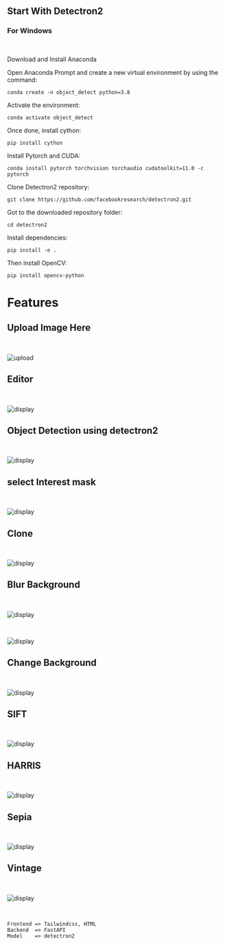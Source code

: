 ## Start With Detectron2
### For Windows
<br>

Download and Install Anaconda

Open Anaconda Prompt and create a new virtual environment by using the command:

```
conda create -n object_detect python=3.8
```

Activate the environment:

```
conda activate object_detect
```
Once done, install cython:
```
pip install cython
```
Install Pytorch and CUDA:
```
conda install pytorch torchvision torchaudio cudatoolkit=11.0 -c pytorch
```
Clone Detectron2 repository:
```
git clone https://github.com/facebookresearch/detectron2.git
```
Got to the downloaded repository folder:
```
cd detectron2
```
Install dependencies:
```
pip install -e .
```
Then install OpenCV:
```
pip install opencv-python
```

# Features

## Upload Image Here
<br>

![upload](https://raw.githubusercontent.com/sanjay-06/Image-editor-detectron2/master/images/output/upload.jpg)

## Editor
<br>

![display](images/output/editor.jpg)

## Object Detection using detectron2
<br>

![display](images/output/object_detect.png)

## select Interest mask
<br>

![display](images/output/get_roi.png)

## Clone
<br>

![display](images/output/clone.png)



## Blur Background
<br>

![display](images/output/blur_bg.png)

<br>

![display](images/output/blur_box.png)

## Change Background
<br>

![display](images/output/change_bg.png)

## SIFT
<br>

![display](images/output/sift.png)

## HARRIS
<br>

![display](images/output/harris.png)

## Sepia
<br>

![display](images/output/sepia.png)

## Vintage
<br>

![display](images/output/vintage.png)

<br>

```
Frontend => Tailwindcss, HTML
Backend  => FastAPI
Model    => detectron2
```
